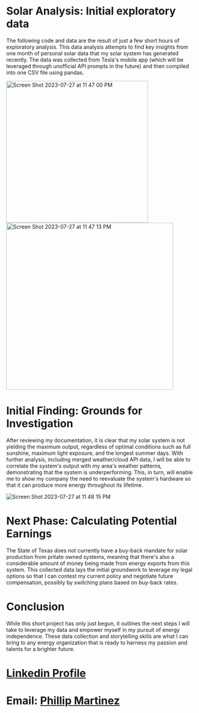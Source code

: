 # Solar Analysis: Initial exploratory data 

The following code and data are the result of just a few short hours of exploratory analysis. This data analysis attempts to find key insights from one month of personal solar data that my solar system has generated recently. The data was collected from Tesla's mobile app (which will be leveraged through unofficial API prompts in the future) and then compiled into one CSV file using pandas.

<img width="377" alt="Screen Shot 2023-07-27 at 11 47 00 PM" src="https://github.com/Phil-Mart/solar-analysis/assets/120279988/ed99b196-3a3a-49ff-88f1-c889e34272ac">

<img width="444" alt="Screen Shot 2023-07-27 at 11 47 13 PM" src="https://github.com/Phil-Mart/solar-analysis/assets/120279988/8570f7b8-7db9-4edb-b496-2098c5387c59">

# Initial Finding: Grounds for Investigation

After reviewing my documentation, it is clear that my solar system is not yielding the maximum output, regardless of optimal conditions such as full sunshine, maximum light exposure, and the longest summer days. With further analysis, including merged weather/cloud API data, I will be able to correlate the system's output with my area's weather patterns, demonstrating that the system is underperforming. This, in turn, will enable me to show my company the need to reevaluate the system's hardware so that it can produce more energy throughout its lifetime.

![Screen Shot 2023-07-27 at 11 48 15 PM](https://github.com/Phil-Mart/solar-analysis/assets/120279988/0682b06a-dc92-4c76-8353-93479d106c9b)

# Next Phase: Calculating Potential Earnings

The State of Texas does not currently have a buy-back mandate for solar production from pritate owned systems, meaning that there's also a considerable amount of money being made from energy exports from this system. This collected data lays the initial groundwork to leverage my legal options so that I can contest my current policy and negotiate future compensation, possibly by switching plans based on buy-back rates.

# Conclusion

While this short project has only just begun, it outlines the next steps I will take to leverage my data and empower myself in my pursuit of energy independence. These data collection and storytelling skills are what I can bring to any energy organization that is ready to harness my passion and talents for a brighter future.


# [Linkedin Profile](linkedin.com/in/phil-mart) 
# Email: [Phillip Martinez](PhillipMartinez@my.unt.edu) 
